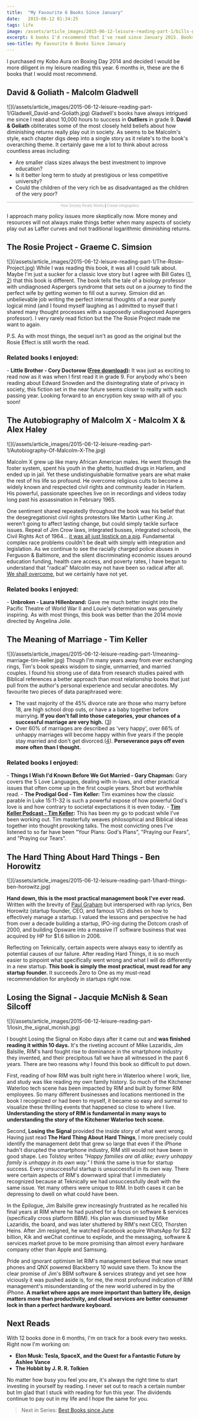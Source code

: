 ```yaml
---
title:  "My Favourite 6 Books Since January"
date:   2015-06-12 01:34:25
tags: life
image: /assets/article_images/2015-06-12-leisure-reading-part-1/bills-glass-c.jpg
excerpt: 6 books I'd recommend that I've read since January 2015. Books covering civil rights, business, startups, and a romcom of a professor with Aspergers.
seo-title: My Favourite 6 Books Since January
---
```


I purchased my Kobo Aura on Boxing Day 2014 and decided I would be more diligent in my leisure reading this year. 6 months in, these are the 6 books that I would most recommend. 


<h2>David & Goliath - Malcolm Gladwell</h2>
![](/assets/article_images/2015-06-12-leisure-reading-part-1/Gladwell_David-and-Goliath.jpg)
Gladwell's books have always intrigued me since I read about 10,000 hours to success in <strong>Outliers</strong> in grade 9. <strong>David & Goliath</strong> obliterates some of the most closely held beliefs about how diminishing returns really play out in society. As seems to be Malcolm's style, each chapter digs deep into a single story as it relate's to the book's overarching theme. It certainly gave me a lot to think about across countless areas including:

- Are smaller class sizes always the best investment to improve education?
- Is it better long term to study at prestigious or less competitive university?
- Could the children of the very rich be as disadvantaged as the children of the very poor?

<script id="infogram_0_how_society_really_works" src="//e.infogr.am/js/embed.js?tdf" type="text/javascript"></script><div style="width:100%;border-top:1px solid #acacac;padding-top:3px;font-family:Arial;font-size:10px;text-align:center;"><a target="_blank" href="https://infogr.am/how_society_really_works" style="color:#acacac;text-decoration:none;">How Society Really Works</a> | <a style="color:#acacac;text-decoration:none;" href="https://infogr.am" target="_blank">Create infographics</a></div>

I approach many policy issues more skeptically now. More money and resources will not always make things better when many aspects of society play out as Laffer curves and not traditional logarithmic diminishing returns.

<a name="rosie"></a>
<h2>The Rosie Project - Graeme C. Simsion</h2>
![](/assets/article_images/2015-06-12-leisure-reading-part-1/The-Rosie-Project.jpg)
While I was reading this book, it was all I could talk about. Maybe I'm just a sucker for a classic love story but I agree with Bill Gates (<a href="http://www.gatesnotes.com/About-Bill-Gates/6-Books-I-Would-Recommend-Summer-Reading" target="_blank">1</a>, <a href="http://www.gatesnotes.com/Books/The-Rosie-Effect" taget="_blank">2</a>) that this book is different. The book tells the tale of a biology professor with undiagnosed Aspergers syndrome that sets out on a journey to find the perfect wife by getting women to fill out a survey. Simsion did an unbelievable job writing the perfect internal thoughts of a near purely logical mind (and I found myself laughing as I admitted to myself that I shared many thought processes with a supposedly undiagnosed Aspergers professor). I very rarely read fiction but the The Rosie Project made me want to again.

P.S. As with most things, the sequel isn't as good as the original but the Rosie Effect is still worth the read. 

<a name="littlebrother"></a>
<h3>Related books I enjoyed:</h3>
- <strong>Little Brother - Cory Doctorow (<a href="http://craphound.com/littlebrother/download/" target="_blank">Free download</a>):</strong> It was just as exciting to read now as it was when I first read it in grade 9. For anybody who's been reading about Edward Snowden and the disintegrating state of privacy in society, this fiction set in the near future seems closer to reality with each passing year. Looking forward to an encryption key swap with all of you soon!

<a name="malcolmx"></a>
<h2>The Autobiography of Malcolm X - Malcolm X & Alex Haley</h2>
![](/assets/article_images/2015-06-12-leisure-reading-part-1/Autobiography-Of-Malcolm-X-The.jpg)

Malcolm X grew up like many African American males. He went through the foster system, spent his youth in the ghetto, hustled drugs in Harlem, and ended up in jail. Yet these undistinguishable formative years are what make the rest of his life so profound. He overcome religious cults to become a widely known and respected civil rights and community leader in Harlem. His powerful, passionate speeches live on in recordings and videos today long past his assassination in February 1965.

One sentiment shared repeatedly throughout the book was his belief that the desegregationist civil rights protestors like Martin Luther King Jr. weren't going to affect lasting change, but could simply tackle surface issues. Repeal of Jim Crow laws, integrated busses, integrated schools, the Civil Rights Act of 1964... <a href="http://www.theatlantic.com/features/archive/2014/05/the-case-for-reparations/361631/" target="_blank">it was all just lipstick on a pig</a>. Fundamental complex race problems couldn't be dealt with simply with integration and legislation. As we continue to see the racially charged police abuses in Ferguson & Baltimore, and the silent discriminating economic issues around education funding, health care access, and poverty rates, I have begun to understand that "radical" Malcolm may not have been so radical after all. <a href="https://youtu.be/fby2koTK4lY" target="_blank">We shall overcome</a>, but we certainly have not yet.

<h3>Related books I enjoyed:</h3>
- <strong>Unbroken - Laura Hillenbrand:</strong> Gave me much better insight into the Pacific Theatre of World War II and Louie's determination was genuinely inspiring. As with most things, this book was better than the 2014 movie directed by Angelina Jolie.

<a name="kellermarriage"></a>
<h2>The Meaning of Marriage - Tim Keller</h2>
![](/assets/article_images/2015-06-12-leisure-reading-part-1/meaning-marriage-tim-keller.jpg)
Though I'm many years away from ever exchanging rings, Tim's book speaks wisdom to single, unmarried, and married couples. I found his strong use of data from research studies paired with Biblical references a better approach than most relationship books that just pull from the author's personal experience and secular anecdotes. My favourite two pieces of data paraphrased were:

- The vast majority of the 45% divorce rate are those who marry before 18, are high school drop outs, or have a a baby together before marrying. <strong>If you don't fall into those categories, your chances of a successful marriage are very high.</strong> (<a href="http://www.hookingupsmart.com/2012/06/13/relationshipstrategies/your-chances-of-divorce-may-be-much-lower-than-you-think/" target="_blank">3</a>)
- Over 60% of marriages are described as 'very happy', over 66% of unhappy marriages will become happy within five years if the people stay married and don't get divorced.(<a href="http://americanvalues.org/catalog/pdfs/does_divorce_make_people_happy.pdf" target="_blank">4</a>). <strong>Perseverance pays off even more often than I thought.</strong>

<h3>Related books I enjoyed:</h3>
- <strong>Things I Wish I'd Known Before We Got Married - Gary Chapman:</strong> Gary covers the 5 Love Languages, dealing with in-laws, and other practical issues that often come up in the first couple years. Short but worthwhile read.
- <strong>The Prodigal God - Tim Keller:</strong> Tim examines how the classic parable in Luke 15:11-32 is such a powerful expose of how powerful God's love is and how contrary to societal expectations it is even today.
- <strong><a href="https://itunes.apple.com/us/podcast/timothy-keller-podcast/id352660924?mt=2" target="_blank">Tim Keller Podcast - Tim Keller</a>:</strong> This has been my go to podcast while I've been working out. Tim masterfully weaves philosophical and Biblical ideas together into thought provoking talks. The most convicting ones I've listened to so far have been "Your Plans: God's Plans", "Praying our Fears", and "Praying our Tears".

<a name="hardthing"></a>
<h2>The Hard Thing About Hard Things - Ben Horowitz</h2>
![](/assets/article_images/2015-06-12-leisure-reading-part-1/hard-things-ben-horowitz.jpg)

<strong>Hand down, this is the most practical management book I've ever read.</strong> Written with the brevity of <a href="http://www.paulgraham.com/articles.html" target="_blank">Paul Graham</a> but interspersed with rap lyrics, Ben Horowitz (startup founder, CEO, and famous VC) dishes on how to effectively manage a startup. I valued the lessons and perspective he had from over a decade building a startup, IPO-ing during the Dotcom crash of 2000, and building Opsware into a massive IT software business that was acquired by  HP for $1.6 billion in 2006. 

Reflecting on Teknically, certain aspects were always easy to identify as potential causes of our failure. After reading Hard Things, it is so much easier to pinpoint what specifically went wrong and what I will do differently in a new startup. <strong>This book is simply the most practical, must read for any startup founder.</strong> It succeeds Zero to One as my must-read recommendation for anybody in startups right now.

<a name="losingthesignal"></a>
<h2>Losing the Signal - Jacquie McNish & Sean Silcoff</h2>
![](/assets/article_images/2015-06-12-leisure-reading-part-1/losin_the_signal_mcnish.jpg)

I bought Losing the Signal on Kobo days after it came out and <strong>was finished reading it within 10 days.</strong> It's the riveting account of Mike Lazaridis, Jim Balsille, RIM's hard fought rise to dominance in the smartphone industry they invented, and their precipitous fall we have all witnessed in the past 6 years. There are two reasons why I found this book so difficult to put down. 

First, reading of how RIM was built right here in Waterloo where I work, live, and study was like reading my own family history. So much of the Kitchener Waterloo tech scene has been impacted by RIM and built by former RIM employees. So many different businesses and locations mentioned in the book I recognized or had been to myself, it became so easy and surreal to visualize these thrilling events that happened so close to where I live. <strong>Understanding the story of RIM is fundamental in many ways to understanding the story of the Kitchener Waterloo tech scene.</strong>

Second, <strong>Losing the Signal</strong> provided the inside story of what went wrong. Having just read <strong>The Hard Thing About Hard Things</strong>, I more precisely could identify the management debt that grew so large that even if the iPhone hadn't disrupted the smartphone industry, RIM still would not have been in good shape. Leo Tolstoy writes <em>"Happy families are all alike; every unhappy family is unhappy in its own way."</em> I think the same is true for startup success. Every unsuccessful startup is unsuccessful in its own way. There were certain aspects of RIM's downward spiral that I immediately recognized because at Teknically we had unsuccessfully dealt with the same issue. Yet many others were unique to RIM. In both cases it can be depressing to dwell on what could have been.

In the Epilogue, Jim Balsille grew increasingly frustrated as he recalled his final years at RIM where he had pushed for a focus on software & services (specifically cross platform BBM). His plan was dismissed by Mike Lazaridis, the board, and was later shuttered by RIM's next CEO, Thorsten Heins. After Jim resigned, he watched Facebook acquire WhatsApp for $22 billion, Kik and weChat continue to explode, and the messaging, software & services market prove to be more promising than almost every hardware company other than Apple and Samsung. 

Pride and ignorant optimism let RIM's management believe that new smart phones and QNX powered Blackberry 10 would save them. To know the clear promise of Jim's BBM software & services strategy and yet see how viciously it was pushed aside is, for me, the most profound indication of RIM management's misunderstanding of the new world ushered in by the iPhone. <strong>A market where apps are more important than battery life, design matters more than productivity, and cloud services are better consumer lock in than a perfect hardware keyboard.</strong>

<h2>Next Reads</h2>
With 12 books done in 6 months, I'm on track for a book every two weeks. Right now I'm working on:

- <strong>Elon Musk: Tesla, SpaceX, and the Quest for a Fantastic Future by Ashlee Vance</strong>
- <strong>The Hobbit by J. R. R. Tolkien</strong>

No matter how busy you feel you are, it's always the right time to start investing in yourself by reading. I never set out to reach a certain number but Im glad that I stuck with reading for fun this year. The dividends continue to pay out in my life and I hope the same for you.

>Next in Series: [Best Books since June](/blog/leisure-reading-part-2)